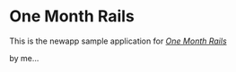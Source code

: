 # One Month Rails

This is the newapp sample application for [*One Month Rails*](http://onemonthrails.com)

by me...
